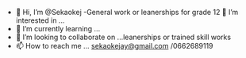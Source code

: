 - 👋 Hi, I’m @Sekaokej
-General work or leanerships for grade 12 👀 I’m interested in ...
- 🌱 I’m currently learning ...
- 💞️ I’m looking to collaborate on ...leanerships or trained skill works 
- 📫 How to reach me ... sekaokejay@gmail.com /0662689119

<!---
Sekaokej/Sekaokej is a ✨ special ✨ repository because its `README.md` (this file) appears on your GitHub profile.
You can click the Preview link to take a look at your changes.
--->

